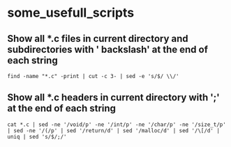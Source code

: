 # some_usefull_scripts

## Show all *.c files in current directory and subdirectories with ' backslash' at the end of each string
    find -name "*.c" -print | cut -c 3- | sed -e 's/$/ \\/'
    
## Show all *.c headers in current directory with ';' at the end of each string
    cat *.c | sed -ne '/void/p' -ne '/int/p' -ne '/char/p' -ne '/size_t/p' | sed -ne '/(/p' | sed '/return/d' | sed '/malloc/d' | sed '/\[/d' | uniq | sed 's/$/;/'
